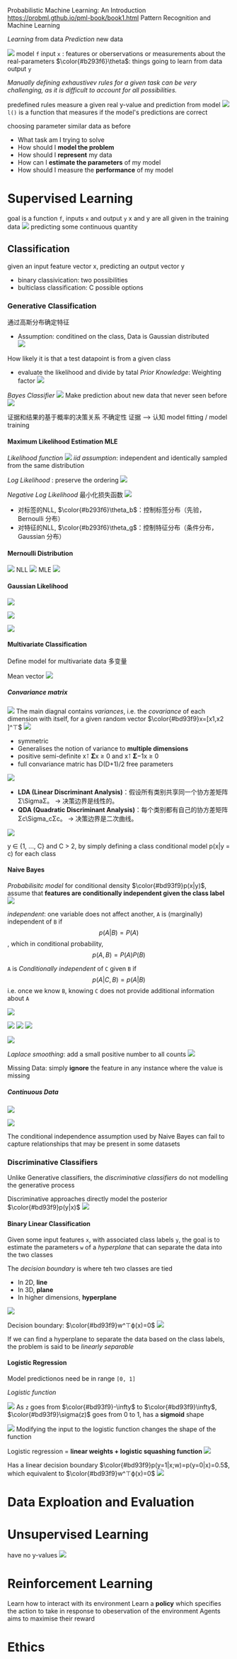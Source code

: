 Probabilistic Machine Learning: An Introduction
https://probml.gthub.io/pml-book/book1.html
Pattern Recognition and Machine Learning

*Learning* from data
*Prediction* new data

![](../img/Pasted%20image%2020250918203215.png)
model `f`
input `x` : features or oberservations or measurements about the real-parameters $\color{#b293f6}\theta$: things going to learn from data
output `y`

*Manually defining exhaustivev rules for a given task can be very challenging, as it is difficult to account for all possibilities.*

predefined rules
measure a given real y-value and prediction from model
![](../img/Pasted%20image%2020250918204821.png)
`l()` is a function that measures if the model's predictions are correct

choosing parameter
similar data as before

- What task am I trying to solve
- How should I **model the problem**
- How should I **represent** my data
- How can I **estimate the parameters** of my model
- How should I measure the **performance** of my model

# Supervised Learning
goal is a function `f`, inputs `x` and output `y`
x and y are all given in the training data
![](../img/Pasted%20image%2020250918211650.png)
predicting some continuous quantity
## Classification
given an input feature vector x, predicting an output vector y

- binary classivication: two possibilities
- bulticlass classification: C possible options

### Generative Classification
通过高斯分布确定特征
- Assumption: conditined on the class, Data is Gaussian distributed\
![](../img/Pasted%20image%2020250918222504.png)

How likely it is that a test datapoint is from a given class
- evaluate the likelihood and divide by tatal
*Prior Knowledge*: Weighting factor
![](../img/Pasted%20image%2020250918224134.png)

*Bayes Classifier*
![](../img/Pasted%20image%2020250918224309.png)
Make prediction about new data that never seen before
![](../img/Pasted%20image%2020250918225018.png)

证据和结果的基于概率的决策关系
不确定性
证据 --> 认知
model fitting / model training
#### Maximum Likelihood Estimation MLE
*Likelihood function*
![](../img/Pasted%20image%2020250919190108.png)
*iid assumption*: independent and identically sampled from the same distribution

*Log Likelihood* : preserve the ordering
![](../img/Pasted%20image%2020250919190524.png)

*Negative Log Likelihood*
最小化损失函数
![](../img/Pasted%20image%2020250919191947.png)
- 对标签的NLL, $\color{#b293f6}\theta_b$​：控制标签分布（先验，Bernoulli 分布）
- 对特征的NLL, $\color{#b293f6}\theta_g$​：控制特征分布（条件分布，Gaussian 分布）

#### Mernoulli Distribution
![](../img/Pasted%20image%2020250919205721.png)
NLL
![](../img/Pasted%20image%2020250919225000.png)
MLE
![](../img/Pasted%20image%2020250919230310.png)

#### Gaussian Likelihood
![](../img/Pasted%20image%2020250920001300.png)

![](../img/Pasted%20image%2020250920004457.png)

![](../img/Pasted%20image%2020250920011930.png)

#### Multivariate Classification
Define model for multivariate data 多变量

Mean vector
![](../img/Pasted%20image%2020250920012818.png)

##### Convariance matrix
![](../img/Pasted%20image%2020250920012855.png)
The main diagnal contains *variances*, i.e. the *covariance* of each dimension with itself, for a given random vector $\color{#bd93f9}x=[x1​,x2​]^⊤$
![](../img/Pasted%20image%2020250923193913.png)
- symmetric
- Generalises the notion of variance to **multiple dimensions**
- positive semi-definite x⊺ 𝚺x ≥ 0 and x⊺ 𝚺−1x ≥ 0
- full convariance matric has D(D+1)/2 free parameters

![](../img/Pasted%20image%2020250923234808.png)

- **LDA (Linear Discriminant Analysis)**：假设所有类别共享同一个协方差矩阵 Σ\SigmaΣ。 → 决策边界是线性的。
- **QDA (Quadratic Discriminant Analysis)**：每个类别都有自己的协方差矩阵 Σc\Sigma_cΣc​。 → 决策边界是二次曲线。

![](../img/Pasted%20image%2020250923194233.png)

y ∈ {1, ..., C} and C > 2, by simply defining a class conditional model p(x|y = c) for each class

#### Naive Bayes
*Probabilisitc model* for conditional density $\color{#bd93f9}p(x|y)$, assume that **features are conditionally independent given the class label**
![](../img/Pasted%20image%2020251002165008.png)

*independent*: one variable does not affect another, `A` is (marginally) independent of `B` if $$p(A|B)=P(A)$$, which in conditional probability, $$p(A, B)=P(A)P(B)$$

`A` is *Conditionally independent* of `C` given `B` if $$p(A|C, B)=p(A|B)$$ i.e. once we know `B`, knowing `C` does not provide additional information about `A`

![](../img/Pasted%20image%2020251002180731.png)

![](../img/Pasted%20image%2020251002184116.png)
![](../img/Pasted%20image%2020251002184812.png)
![](../img/Pasted%20image%2020251002184846.png)

![](../img/Pasted%20image%2020251002184920.png)

*Laplace smoothing*: add a small positive number to all counts
![](../img/Pasted%20image%2020251002192253.png)

Missing Data: simply **ignore** the feature in any instance where the value is missing

##### Continuous Data
![](../img/Pasted%20image%2020251002203405.png)

![](../img/Pasted%20image%2020251002203904.png)

The conditional independence assumption used by Naive Bayes can fail to capture relationships that may be present in some datasets

### Discriminative Classifiers
Unlike Generative classifiers, the *discriminative classifiers* do not modelling the generative process

Discriminative approaches directly model the posterior $\color{#bd93f9}p(y|x)$
![](../img/Pasted%20image%2020251002232234.png)

#### Binary Linear Classification
Given some input features `x`, with associated class labels `y`, the goal is to estimate the parameters `w` of a *hyperplane* that can separate the data into the two classes

The *decision boundary* is where teh two classes are tied
- In 2D, **line**
- In 3D, **plane**
- In higher dimensions, **hyperplane**

![](../img/Pasted%20image%2020251002232909.png)

Decision boundary: $\color{#bd93f9}w^⊤ϕ(x)=0$
![](../img/Pasted%20image%2020251002235103.png)

If we can find a hyperplane to separate the data based on the class labels, the problem is said to be *linearly separable*

#### Logistic Regression
Model predictionos need be in range `[0, 1]`

*Logistic function*

![](../img/Pasted%20image%2020251003000434.png)
As `z` goes from $\color{#bd93f9}-\infty$ to $\color{#bd93f9}\infty$, $\color{#bd93f9}\sigma(z)$ goes from 0 to 1, has a **sigmoid** shape

![](../img/Pasted%20image%2020251003000916.png)
Modifying the input to the logistic function changes the shape of the function

Logistic regression = **linear weights + logistic squashing function**
![](../img/Pasted%20image%2020251003001443.png)

Has a linear decision boundary $\color{#bd93f9}p(y=1|x;w)=p(y=0|x)=0.5$, which equivalent to $\color{#bd93f9}w^⊤ϕ(x)=0$
![](../img/Pasted%20image%2020251003002549.png)


# Data Exploation and Evaluation

# Unsupervised Learning
have no y-values
![](../img/Pasted%20image%2020250918211823.png)

# Reinforcement Learning
Learn how to interact with its environment
Learn a **policy** which specifies the action to take in response to obeservation of the environment
Agents aims to maximise their reward

# Ethics

